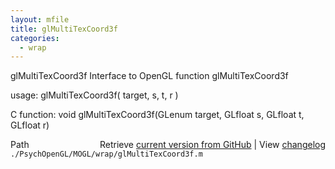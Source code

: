 ```yaml
---
layout: mfile
title: glMultiTexCoord3f
categories:
  - wrap
---
```


glMultiTexCoord3f  Interface to OpenGL function glMultiTexCoord3f

usage:  glMultiTexCoord3f\( target, s, t, r \)

C function:  void glMultiTexCoord3f\(GLenum target, GLfloat s, GLfloat t, GLfloat r\)


<div class="code_header" style="text-align:right;">
  <span style="float:left;">Path&nbsp;&nbsp;</span> <span class="counter">Retrieve <a href=
  "https://raw.github.com/Psychtoolbox-3/Psychtoolbox-3/beta/./PsychOpenGL/MOGL/wrap/glMultiTexCoord3f.m">current version from GitHub</a> | View <a href=
  "https://github.com/Psychtoolbox-3/Psychtoolbox-3/commits/beta/./PsychOpenGL/MOGL/wrap/glMultiTexCoord3f.m">changelog</a></span>
</div>
<div class="code">
  <code>./PsychOpenGL/MOGL/wrap/glMultiTexCoord3f.m</code>
</div>
